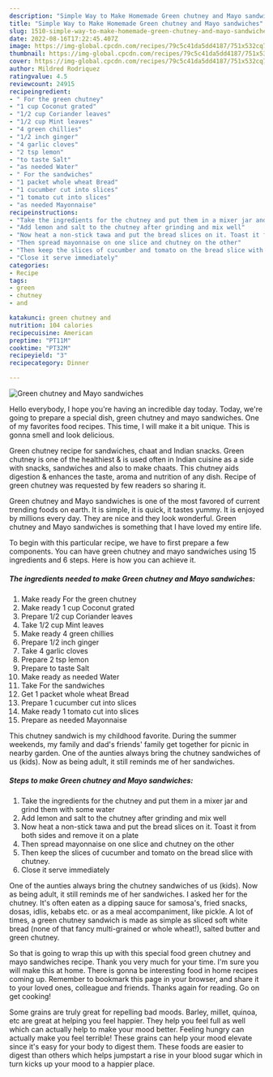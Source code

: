 ```yaml
---
description: "Simple Way to Make Homemade Green chutney and Mayo sandwiches"
title: "Simple Way to Make Homemade Green chutney and Mayo sandwiches"
slug: 1510-simple-way-to-make-homemade-green-chutney-and-mayo-sandwiches
date: 2022-08-16T17:22:45.407Z
image: https://img-global.cpcdn.com/recipes/79c5c41da5dd4187/751x532cq70/green-chutney-and-mayo-sandwiches-recipe-main-photo.jpg
thumbnail: https://img-global.cpcdn.com/recipes/79c5c41da5dd4187/751x532cq70/green-chutney-and-mayo-sandwiches-recipe-main-photo.jpg
cover: https://img-global.cpcdn.com/recipes/79c5c41da5dd4187/751x532cq70/green-chutney-and-mayo-sandwiches-recipe-main-photo.jpg
author: Mildred Rodriquez
ratingvalue: 4.5
reviewcount: 24915
recipeingredient:
- " For the green chutney"
- "1 cup Coconut grated"
- "1/2 cup Coriander leaves"
- "1/2 cup Mint leaves"
- "4 green chillies"
- "1/2 inch ginger"
- "4 garlic cloves"
- "2 tsp lemon"
- "to taste Salt"
- "as needed Water"
- " For the sandwiches"
- "1 packet whole wheat Bread"
- "1 cucumber cut into slices"
- "1 tomato cut into slices"
- "as needed Mayonnaise"
recipeinstructions:
- "Take the ingredients for the chutney and put them in a mixer jar and grind them with some water"
- "Add lemon and salt to the chutney after grinding and mix well"
- "Now heat a non-stick tawa and put the bread slices on it. Toast it from both sides and remove it on a plate"
- "Then spread mayonnaise on one slice and chutney on the other"
- "Then keep the slices of cucumber and tomato on the bread slice with chutney."
- "Close it serve immediately"
categories:
- Recipe
tags:
- green
- chutney
- and

katakunci: green chutney and 
nutrition: 104 calories
recipecuisine: American
preptime: "PT11M"
cooktime: "PT32M"
recipeyield: "3"
recipecategory: Dinner

---
```



![Green chutney and Mayo sandwiches](https://img-global.cpcdn.com/recipes/79c5c41da5dd4187/751x532cq70/green-chutney-and-mayo-sandwiches-recipe-main-photo.jpg)

Hello everybody, I hope you're having an incredible day today. Today, we're going to prepare a special dish, green chutney and mayo sandwiches. One of my favorites food recipes. This time, I will make it a bit unique. This is gonna smell and look delicious.

Green chutney recipe for sandwiches, chaat and Indian snacks. Green chutney is one of the healthiest &amp; is used often in Indian cuisine as a side with snacks, sandwiches and also to make chaats. This chutney aids digestion &amp; enhances the taste, aroma and nutrition of any dish. Recipe of green chutney was requested by few readers so sharing it.

Green chutney and Mayo sandwiches is one of the most favored of current trending foods on earth. It is simple, it is quick, it tastes yummy. It is enjoyed by millions every day. They are nice and they look wonderful. Green chutney and Mayo sandwiches is something that I have loved my entire life.


To begin with this particular recipe, we have to first prepare a few components. You can have green chutney and mayo sandwiches using 15 ingredients and 6 steps. Here is how you can achieve it.

<!--inarticleads1-->

##### The ingredients needed to make Green chutney and Mayo sandwiches:

1. Make ready  For the green chutney
1. Make ready 1 cup Coconut grated
1. Prepare 1/2 cup Coriander leaves
1. Take 1/2 cup Mint leaves
1. Make ready 4 green chillies
1. Prepare 1/2 inch ginger
1. Take 4 garlic cloves
1. Prepare 2 tsp lemon
1. Prepare to taste Salt
1. Make ready as needed Water
1. Take  For the sandwiches
1. Get 1 packet whole wheat Bread
1. Prepare 1 cucumber cut into slices
1. Make ready 1 tomato cut into slices
1. Prepare as needed Mayonnaise


This chutney sandwich is my childhood favorite. During the summer weekends, my family and dad&#39;s friends&#39; family get together for picnic in nearby garden. One of the aunties always bring the chutney sandwiches of us (kids). Now as being adult, it still reminds me of her sandwiches. 

<!--inarticleads2-->

##### Steps to make Green chutney and Mayo sandwiches:

1. Take the ingredients for the chutney and put them in a mixer jar and grind them with some water
1. Add lemon and salt to the chutney after grinding and mix well
1. Now heat a non-stick tawa and put the bread slices on it. Toast it from both sides and remove it on a plate
1. Then spread mayonnaise on one slice and chutney on the other
1. Then keep the slices of cucumber and tomato on the bread slice with chutney.
1. Close it serve immediately


One of the aunties always bring the chutney sandwiches of us (kids). Now as being adult, it still reminds me of her sandwiches. I asked her for the chutney. It&#39;s often eaten as a dipping sauce for samosa&#39;s, fried snacks, dosas, idlis, kebabs etc. or as a meal accompaniment, like pickle. A lot of times, a green chutney sandwich is made as simple as sliced soft white bread (none of that fancy multi-grained or whole wheat!), salted butter and green chutney. 

So that is going to wrap this up with this special food green chutney and mayo sandwiches recipe. Thank you very much for your time. I'm sure you will make this at home. There is gonna be interesting food in home recipes coming up. Remember to bookmark this page in your browser, and share it to your loved ones, colleague and friends. Thanks again for reading. Go on get cooking!

Some grains are truly great for repelling bad moods. Barley, millet, quinoa, etc are great at helping you feel happier. They help you feel full as well which can actually help to make your mood better. Feeling hungry can actually make you feel terrible! These grains can help your mood elevate since it's easy for your body to digest them. These foods are easier to digest than others which helps jumpstart a rise in your blood sugar which in turn kicks up your mood to a happier place.
